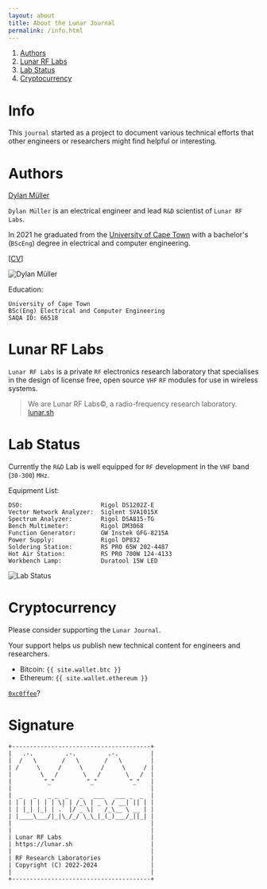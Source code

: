 ```yaml
---
layout: about
title: About the Lunar Journal
permalink: /info.html
---
```


<meta name="robots" content="noindex">
<style>
img:not(.copy-code) {
  filter: grayscale(0.8);
}
</style>

1. [Authors](#authors)
2. [Lunar RF Labs](#lunar-rf-labs)
3. [Lab Status](#lab-status)
4. [Cryptocurrency](#cryptocurrency)

# Info

This `journal` started as a project to document various technical efforts that
other engineers or researchers might find helpful or interesting.

# Authors

[Dylan Müller](https://www.linkedin.com/in/dylanmuller/)

`Dylan Müller` is an electrical engineer and lead `R&D` scientist of `Lunar RF Labs`. 

In 2021 he graduated from the
[University of Cape Town](https://www.uct.ac.za/)
with a bachelor's (`BScEng`) degree in electrical and computer engineering.

[[CV](https://lunarjournal.github.io/data/CV.pdf)]

![Dylan Müller](https://lunarjournal.github.io/images/personal/me_bw.jpeg)

Education:

```
University of Cape Town
BSc(Eng) Electrical and Computer Engineering
SAQA ID: 66518
```

# Lunar RF Labs

`Lunar RF Labs` is a private `RF` electronics research laboratory that
specialises in the design of license free, open source `VHF` `RF` modules for use
in wireless systems. 

> We are Lunar RF Labs©, a radio-frequency research laboratory. <br>
[lunar.sh](https://lunar.sh)

# Lab Status

Currently the `R&D` Lab is well equipped for `RF` development in the `VHF` band (`30-300`) `MHz`.

Equipment List:

```
DSO:                      Rigol DS1202Z-E
Vector Network Analyzer:  Siglent SVA1015X
Spectrum Analyzer:        Rigol DSA815-TG
Bench Multimeter:         Rigol DM3068
Function Generator:       GW Instek GFG-8215A
Power Supply:             Rigol DP832
Soldering Station:        RS PRO 65W 202-4487
Hot Air Station:          RS PRO 700W 124-4133
Workbench Lamp:           Duratool 15W LED
```

![Lab Status](https://lunarjournal.github.io/images/personal/lab_latest.JPG)

# Cryptocurrency

Please consider supporting the `Lunar Journal`. 

Your support helps us publish new technical content for engineers and researchers.

* Bitcoin: `{{ site.wallet.btc }}`
* Ethereum: `{{ site.wallet.ethereum }}`

[`0xc0ffee`](https://buymeacoffee.com/lunarjournal)?

# Signature

```
+---------------------------------------+
|   .-.         .-.         .-.         |
|  /   \       /   \       /   \        |
| /     \     /     \     /     \     / |
|        \   /       \   /       \   /  |
|         "_"         "_"         "_"   |
|                                       |
|  _   _   _ _  _   _   ___   ___ _  _  |
| | | | | | | \| | /_\ | _ \ / __| || | |
| | |_| |_| | .` |/ _ \|   /_\__ \ __ | |
| |____\___/|_|\_/_/ \_\_|_(_)___/_||_| |
|                                       |
|                                       |
| Lunar RF Labs                         |
| https://lunar.sh                      |
|                                       |
| RF Research Laboratories              |
| Copyright (C) 2022-2024               |
|                                       |
+---------------------------------------+
```
